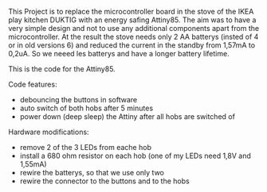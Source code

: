 This Project is to replace the microcontroller board in the stove of the IKEA play kitchen DUKTIG with an energy safing Attiny85. The aim was to have a very simple design and not to use any additional components apart from the microcontroller. At the result the stove needs only 2 AA batterys (insted of 4 or in old versions 6) and reduced the current in the standby from 1,57mA to 0,2uA. So we neeed les batterys and have a longer battery lifetime.

This is the code for the Attiny85.

Code features:
- debouncing the buttons in software
- auto switch of both hobs after 5 minutes
- power down (deep sleep) the Attiny after all hobs are switched of

Hardware modifications:
- remove 2 of the 3 LEDs from eache hob
- install a 680 ohm resistor on each hob (one of my LEDs need 1,8V and 1,55mA)
- rewire the batterys, so that we use only two
- rewire the connector to the buttons and to the hobs 